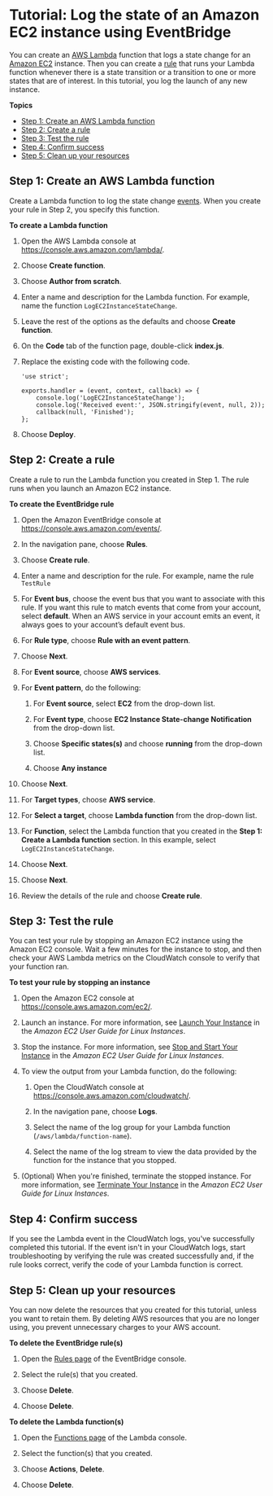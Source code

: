 # Tutorial: Log the state of an Amazon EC2 instance using EventBridge<a name="eb-log-ec2-instance-state"></a>

You can create an [AWS Lambda](https://docs.aws.amazon.com/lambda/latest/dg/welcome.html) function that logs a state change for an [Amazon EC2](https://docs.aws.amazon.com/AWSEC2/latest/UserGuide/concepts.html) instance\. Then you can create a [rule](eb-rules.md) that runs your Lambda function whenever there is a state transition or a transition to one or more states that are of interest\. In this tutorial, you log the launch of any new instance\.

**Topics**
+ [Step 1: Create an AWS Lambda function](#eb-ec2-create-lambda-function)
+ [Step 2: Create a rule](#eb-ec2-create-rule)
+ [Step 3: Test the rule](#eb-api-test-rule)
+ [Step 4: Confirm success](#success)
+ [Step 5: Clean up your resources](#cleanup)

## Step 1: Create an AWS Lambda function<a name="eb-ec2-create-lambda-function"></a>

Create a Lambda function to log the state change [events](eb-events.md)\. When you create your rule in Step 2, you specify this function\.

**To create a Lambda function**

1. Open the AWS Lambda console at [https://console\.aws\.amazon\.com/lambda/](https://console.aws.amazon.com/lambda/)\.

1. Choose **Create function**\.

1. Choose **Author from scratch**\.

1. Enter a name and description for the Lambda function\. For example, name the function `LogEC2InstanceStateChange`\.

1. Leave the rest of the options as the defaults and choose **Create function**\.

1. On the **Code** tab of the function page, double\-click **index\.js**\.

1. Replace the existing code with the following code\.

   ```
   'use strict';
   
   exports.handler = (event, context, callback) => {
       console.log('LogEC2InstanceStateChange');
       console.log('Received event:', JSON.stringify(event, null, 2));
       callback(null, 'Finished');
   };
   ```

1. Choose **Deploy**\.

## Step 2: Create a rule<a name="eb-ec2-create-rule"></a>

Create a rule to run the Lambda function you created in Step 1\. The rule runs when you launch an Amazon EC2 instance\.

**To create the EventBridge rule**

1. Open the Amazon EventBridge console at [https://console\.aws\.amazon\.com/events/](https://console.aws.amazon.com/events/)\.

1. In the navigation pane, choose **Rules**\.

1. Choose **Create rule**\.

1. Enter a name and description for the rule\. For example, name the rule `TestRule`

1. For **Event bus**, choose the event bus that you want to associate with this rule\. If you want this rule to match events that come from your account, select **default**\. When an AWS service in your account emits an event, it always goes to your account’s default event bus\.

1. For **Rule type**, choose **Rule with an event pattern**\.

1. Choose **Next**\.

1. For **Event source**, choose **AWS services**\.

1. For **Event pattern**, do the following:

   1. For **Event source**, select **EC2** from the drop\-down list\.

   1. For **Event type**, choose **EC2 Instance State\-change Notification** from the drop\-down list\.

   1. Choose **Specific states\(s\)** and choose **running** from the drop\-down list\.

   1. Choose **Any instance**

1. Choose **Next**\.

1. For **Target types**, choose **AWS service**\.

1. For **Select a target**, choose **Lambda function** from the drop\-down list\.

1. For **Function**, select the Lambda function that you created in the **Step 1: Create a Lambda function** section\. In this example, select `LogEC2InstanceStateChange`\.

1. Choose **Next**\.

1. Choose **Next**\.

1. Review the details of the rule and choose **Create rule**\.

## Step 3: Test the rule<a name="eb-api-test-rule"></a>

You can test your rule by stopping an Amazon EC2 instance using the Amazon EC2 console\. Wait a few minutes for the instance to stop, and then check your AWS Lambda metrics on the CloudWatch console to verify that your function ran\.

**To test your rule by stopping an instance**

1. Open the Amazon EC2 console at [https://console\.aws\.amazon\.com/ec2/](https://console.aws.amazon.com/ec2/)\.

1. Launch an instance\. For more information, see [Launch Your Instance](https://docs.aws.amazon.com/AWSEC2/latest/UserGuide/LaunchingAndUsingInstances.html) in the *Amazon EC2 User Guide for Linux Instances*\.

1. Stop the instance\. For more information, see [Stop and Start Your Instance](https://docs.aws.amazon.com/AWSEC2/latest/UserGuide/Stop_Start.html) in the *Amazon EC2 User Guide for Linux Instances*\.

1. To view the output from your Lambda function, do the following:

   1. Open the CloudWatch console at [https://console\.aws\.amazon\.com/cloudwatch/](https://console.aws.amazon.com/cloudwatch/)\.

   1. In the navigation pane, choose **Logs**\.

   1. Select the name of the log group for your Lambda function \(`/aws/lambda/function-name`\)\.

   1. Select the name of the log stream to view the data provided by the function for the instance that you stopped\.

1. \(Optional\) When you're finished, terminate the stopped instance\. For more information, see [Terminate Your Instance](https://docs.aws.amazon.com/AWSEC2/latest/UserGuide/terminating-instances.html) in the *Amazon EC2 User Guide for Linux Instances*\.

## Step 4: Confirm success<a name="success"></a>

If you see the Lambda event in the CloudWatch logs, you've successfully completed this tutorial\. If the event isn't in your CloudWatch logs, start troubleshooting by verifying the rule was created successfully and, if the rule looks correct, verify the code of your Lambda function is correct\.

## Step 5: Clean up your resources<a name="cleanup"></a>

You can now delete the resources that you created for this tutorial, unless you want to retain them\. By deleting AWS resources that you are no longer using, you prevent unnecessary charges to your AWS account\.

**To delete the EventBridge rule\(s\)**

1. Open the [Rules page](https://console.aws.amazon.com/events/home#/rules) of the EventBridge console\.

1. Select the rule\(s\) that you created\.

1. Choose **Delete**\.

1. Choose **Delete**\.

**To delete the Lambda function\(s\)**

1. Open the [Functions page](https://console.aws.amazon.com/lambda/home#/functions) of the Lambda console\.

1. Select the function\(s\) that you created\.

1. Choose **Actions**, **Delete**\.

1. Choose **Delete**\.